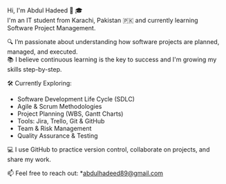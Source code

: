 Hi, I'm Abdul Hadeed 👋 🎓  
I'm an IT student from Karachi, Pakistan 🇵🇰 and currently learning Software Project Management.

🔍 I’m passionate about understanding how software projects are planned, managed, and executed.  
📚 I believe continuous learning is the key to success and I'm growing my skills step-by-step.

🛠️ Currently Exploring:
- Software Development Life Cycle (SDLC)  
- Agile & Scrum Methodologies  
- Project Planning (WBS, Gantt Charts)  
- Tools: Jira, Trello, Git & GitHub  
- Team & Risk Management  
- Quality Assurance & Testing  

💻 I use GitHub to practice version control, collaborate on projects, and share my work.

📫 Feel free to reach out: *abdulhadeed89@gmail.com
